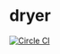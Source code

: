 # dryer
[![Circle CI](https://circleci.com/gh/DangerDawson/dryer.png)](https://circleci.com/gh/DangerDawson/dryer/tree/master)
